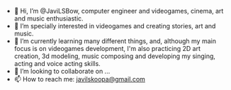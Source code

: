 - 👋 Hi, I’m @JaviLSBow, computer engineer and videogames, cinema, art and music enthusiastic.
- 👀 I’m specially interested in videogames and creating stories, art and music.
- 🌱 I’m currently learning many different things, and, although my main focus is on videogames development, I'm also practicing 2D art creation, 3d modeling, music composing and developing my singing, acting and voice acting skills.
- 💞️ I’m looking to collaborate on ...
- 📫 How to reach me: javilskoopa@gmail.com

<!---
JaviLSBow/JaviLSBow is a ✨ special ✨ repository because its `README.md` (this file) appears on your GitHub profile.
You can click the Preview link to take a look at your changes.
--->
